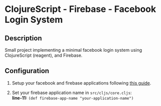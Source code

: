 # ClojureScript - Firebase - Facebook Login System

## Description

Small project implementing a minimal facebook login system using
ClojureScript (reagent), and Firebase.

## Configuration

1. Setup your facebook and firebase applications following [this guide](https://www.firebase.com/docs/web/guide/login/facebook.html).

2. Set your firebase application name in `src/cljs/core.cljs`:   
**line-11:** `(def firebase-app-name "your-application-name")`
